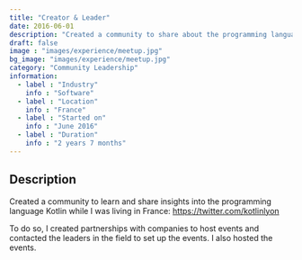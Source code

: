 ```yaml
---
title: "Creator & Leader"
date: 2016-06-01
description: "Created a community to share about the programming language Kotlin"
draft: false
image : "images/experience/meetup.jpg"
bg_image: "images/experience/meetup.jpg"
category: "Community Leadership"
information:
  - label : "Industry"
    info : "Software"  
  - label : "Location"
    info : "France"
  - label : "Started on"
    info : "June 2016"
  - label : "Duration"
    info : "2 years 7 months"
---
```


## Description

Created a community to learn and share insights into the programming language Kotlin while I was living in France:
https://twitter.com/kotlinlyon

To do so, I created partnerships with companies to host events and contacted the leaders in the field to set up the events. I also hosted the events.
